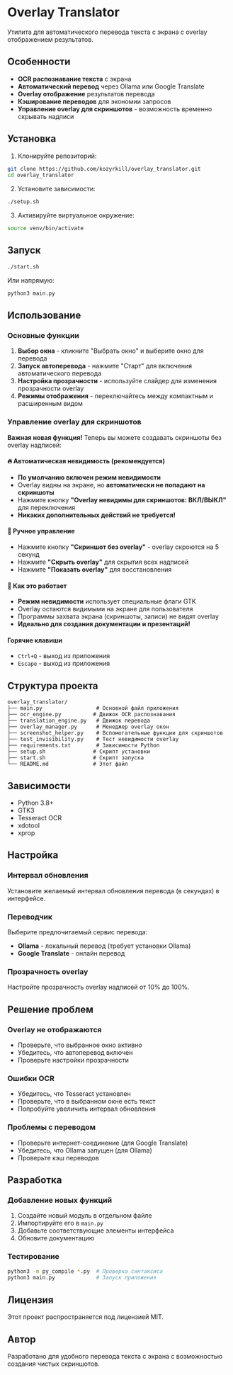 # Overlay Translator

Утилита для автоматического перевода текста с экрана с overlay отображением результатов.

## Особенности

- **OCR распознавание текста** с экрана
- **Автоматический перевод** через Ollama или Google Translate
- **Overlay отображение** результатов перевода
- **Кэширование переводов** для экономии запросов
- **Управление overlay для скриншотов** - возможность временно скрывать надписи

## Установка

1. Клонируйте репозиторий:
```bash
git clone https://github.com/kozyrkill/overlay_translator.git
cd overlay_translator
```

2. Установите зависимости:
```bash
./setup.sh
```

3. Активируйте виртуальное окружение:
```bash
source venv/bin/activate
```

## Запуск

```bash
./start.sh
```

Или напрямую:
```bash
python3 main.py
```

## Использование

### Основные функции

1. **Выбор окна** - кликните "Выбрать окно" и выберите окно для перевода
2. **Запуск автоперевода** - нажмите "Старт" для включения автоматического перевода
3. **Настройка прозрачности** - используйте слайдер для изменения прозрачности overlay
4. **Режимы отображения** - переключайтесь между компактным и расширенным видом

### Управление overlay для скриншотов

**Важная новая функция!** Теперь вы можете создавать скриншоты без overlay надписей:

#### 🔥 Автоматическая невидимость (рекомендуется)
- **По умолчанию включен режим невидимости**
- Overlay видны на экране, но **автоматически не попадают на скриншоты**
- Нажмите кнопку **"Overlay невидимы для скриншотов: ВКЛ/ВЫКЛ"** для переключения
- **Никаких дополнительных действий не требуется!**

#### 📸 Ручное управление
- Нажмите кнопку **"Скриншот без overlay"** - overlay скроются на 5 секунд
- Нажмите **"Скрыть overlay"** для скрытия всех надписей
- Нажмите **"Показать overlay"** для восстановления

#### 🎯 Как это работает
- **Режим невидимости** использует специальные флаги GTK
- Overlay остаются видимыми на экране для пользователя
- Программы захвата экрана (скриншоты, записи) не видят overlay
- **Идеально для создания документации и презентаций!**

#### Горячие клавиши
- `Ctrl+Q` - выход из приложения
- `Escape` - выход из приложения

## Структура проекта

```
overlay_translator/
├── main.py                 # Основной файл приложения
├── ocr_engine.py          # Движок OCR распознавания
├── translation_engine.py   # Движок перевода
├── overlay_manager.py      # Менеджер overlay окон
├── screenshot_helper.py    # Вспомогательные функции для скриншотов
├── test_invisibility.py    # Тест невидимости overlay
├── requirements.txt        # Зависимости Python
├── setup.sh               # Скрипт установки
├── start.sh               # Скрипт запуска
└── README.md              # Этот файл
```

## Зависимости

- Python 3.8+
- GTK3
- Tesseract OCR
- xdotool
- xprop

## Настройка

### Интервал обновления
Установите желаемый интервал обновления перевода (в секундах) в интерфейсе.

### Переводчик
Выберите предпочитаемый сервис перевода:
- **Ollama** - локальный перевод (требует установки Ollama)
- **Google Translate** - онлайн перевод

### Прозрачность overlay
Настройте прозрачность overlay надписей от 10% до 100%.

## Решение проблем

### Overlay не отображаются
- Проверьте, что выбранное окно активно
- Убедитесь, что автоперевод включен
- Проверьте настройки прозрачности

### Ошибки OCR
- Убедитесь, что Tesseract установлен
- Проверьте, что в выбранном окне есть текст
- Попробуйте увеличить интервал обновления

### Проблемы с переводом
- Проверьте интернет-соединение (для Google Translate)
- Убедитесь, что Ollama запущен (для Ollama)
- Проверьте кэш переводов

## Разработка

### Добавление новых функций
1. Создайте новый модуль в отдельном файле
2. Импортируйте его в `main.py`
3. Добавьте соответствующие элементы интерфейса
4. Обновите документацию

### Тестирование
```bash
python3 -m py_compile *.py  # Проверка синтаксиса
python3 main.py             # Запуск приложения
```

## Лицензия

Этот проект распространяется под лицензией MIT.

## Автор

Разработано для удобного перевода текста с экрана с возможностью создания чистых скриншотов.
